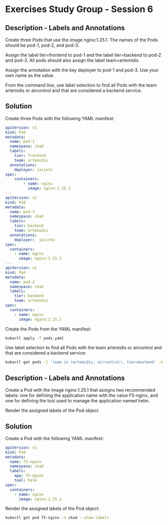 # Exercises Study Group - Session 6

## Description - Labels and Annotations

Create three Pods that use the image nginx:1.25.1. The names of the Pods should be pod-1, pod-2, and pod-3.

Assign the label tier=frontend to pod-1 and the label tier=backend to pod-2 and pod-3. All pods should also assign the label team=artemidis.

Assign the annotation with the key deployer to pod-1 and pod-3. Use your own name as the value.

From the command line, use label selection to find all Pods with the team artemidis or aircontrol and that are considered a backend service.

## Solution

Create three Pods with the following YAML manifest:

```yaml
apiVersion: v1
kind: Pod
metadata:
  name: pod-1
  namespace: ckad
  labels:
    tier: frontend
    team: artemidis
  annotations:
    deployer: jacinto
spec:
    containers:
        - name: nginx
          image: nginx:1.25.1
---
apiVersion: v1
kind: Pod
metadata:
  name: pod-3
  namespace: ckad
  labels:
    tier: backend
    team: artemidis
  annotations:
    deployer:  jacinto  
spec:
  containers:
    - name: nginx
      image: nginx:1.25.1
---
apiVersion: v1
kind: Pod
metadata:
  name: pod-2
  namespace: ckad
  labels:
    tier: backend
    team: artemidis
spec:
  containers:
    - name: nginx
      image: nginx:1.25.1
```

Create the Pods from the YAML manifest:

```bash
kubectl apply -f pods.yaml
```

Use label selection to find all Pods with the team artemidis or aircontrol and that are considered a backend service:

```bash
kubectl get pods -l 'team in (artemidis, aircontrol), tier=backend' -n ckad
```

## Description - Labels and Annotations

Create a Pod with the image nginx:1.25.1 that assigns two recommended labels: one for defining the application name with the value F5-nginx, and one for defining the tool used to manage the application named helm.

Render the assigned labels of the Pod object.

## Solution

Create a Pod with the following YAML manifest:

```yaml
apiVersion: v1
kind: Pod
metadata:
  name: f5-nginx
  namespace: ckad
  labels:
    app: f5-nginx
    tool: helm
spec:
  containers:
    - name: nginx
      image: nginx:1.25.1
```

Render the assigned labels of the Pod object:

```bash
kubectl get pod f5-nginx -n ckad --show-labels
```

